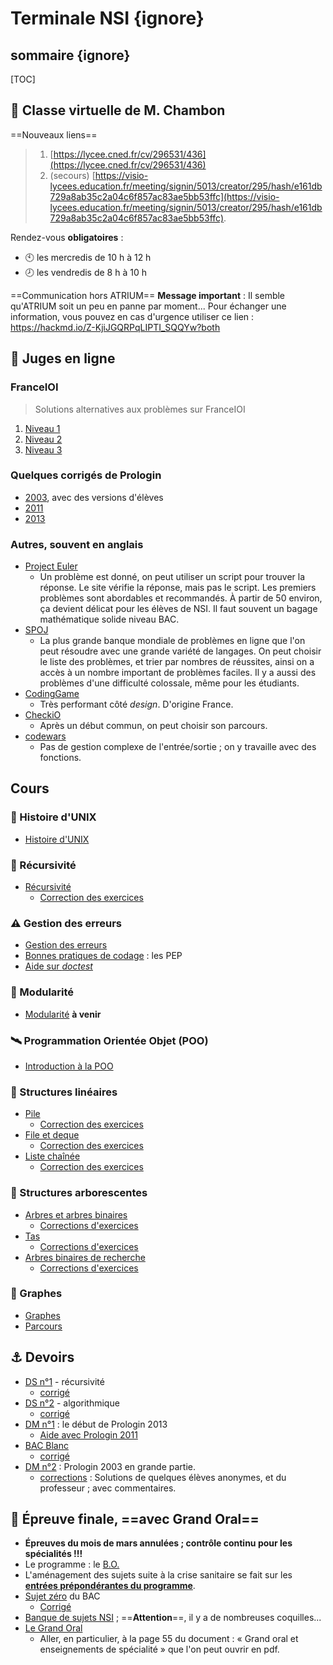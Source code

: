# Terminale NSI {ignore}

## sommaire {ignore}

[TOC]

## :busts_in_silhouette: Classe virtuelle de  M. Chambon

==Nouveaux liens==
> 1. [https://lycee.cned.fr/cv/296531/436](https://lycee.cned.fr/cv/296531/436)
> 2. (secours) [https://visio-lycees.education.fr/meeting/signin/5013/creator/295/hash/e161db729a8ab35c2a04c6f857ac83ae5bb53ffc](https://visio-lycees.education.fr/meeting/signin/5013/creator/295/hash/e161db729a8ab35c2a04c6f857ac83ae5bb53ffc).

Rendez-vous **obligatoires** :
* :clock10: les mercredis de 10 h à 12 h
* :clock8: les vendredis de 8 h à 10 h

==Communication hors ATRIUM==
**Message important** : Il semble qu'ATRIUM soit un peu en panne par moment...
Pour échanger une information, vous pouvez en cas d'urgence utiliser ce lien : https://hackmd.io/Z-KjiJGQRPqLIPTI_SQQYw?both

## 🥇 Juges en ligne
### FranceIOI
> Solutions alternatives aux problèmes sur FranceIOI

1. [Niveau 1](N1/accueil.html)
2. [Niveau 2](N2/accueil.html)
3. [Niveau 3](N3/accueil.html)

### Quelques corrigés de Prologin
* [2003](Prologin/2003.html), avec des versions d'élèves
* [2011](Prologin/2011.html)
* [2013](Prologin/2013.html)

### Autres, souvent en anglais
* [Project Euler](https://projecteuler.net/)
    * Un problème est donné, on peut utiliser un script pour trouver la réponse. Le site vérifie la réponse, mais pas le script. Les premiers problèmes sont abordables et recommandés. À partir de 50 environ, ça devient délicat pour les élèves de NSI. Il faut souvent un bagage mathématique solide niveau BAC.
* [SPOJ](https://www.spoj.com/)
    * La plus grande banque mondiale de problèmes en ligne que l'on peut résoudre avec une grande variété de langages. On peut choisir le liste des problèmes, et trier par nombres de réussites, ainsi on a accès à un nombre important de problèmes faciles. Il y a aussi des problèmes d'une difficulté colossale, même pour les étudiants.
* [CodingGame](https://www.codingame.com/start)
    * Très performant côté *design*. D'origine France.
* [CheckiO](https://checkio.org/)
    * Après un début commun, on peut choisir son parcours.
* [codewars](https://www.codewars.com/)
    * Pas de gestion complexe de l'entrée/sortie ; on y travaille avec des fonctions.

## Cours

### 🦺 Histoire d'UNIX

* [Histoire d'UNIX](cours/0-Histoire/Unix.html)

### 🔄 Récursivité

* [Récursivité](cours/1-Récursivité/récursif.html)
    * [Correction des exercices](cours/1-Récursivité/correction.html)

### ⚠️ Gestion des erreurs

* [Gestion des erreurs](cours/2-Error/error.html)
* [Bonnes pratiques de codage](pep.html) : les PEP
* [Aide sur *doctest*](doctest.html)

### 🎢 Modularité

* [Modularité](cours/3-Module/?.html) **à venir**


### :artificial_satellite: Programmation Orientée Objet (POO)

* [Introduction à la POO](cours/1-POO/POO.html)


### 🚛 Structures linéaires

* [Pile](cours/2-Structures_linéaires/1-pile.html)
    * [Correction des exercices](cours/2-Structures_linéaires/1-pile-correction.html)
* [File et deque](cours/2-Structures_linéaires/2-file.html)
    * [Correction des exercices](cours/2-Structures_linéaires/2-file-correction.html)
* [Liste chaînée](cours/2-Structures_linéaires/3-liste.html)
    * [Correction des exercices](cours/2-Structures_linéaires/3-liste-correction.html)

### 🌳 Structures arborescentes

* [Arbres et arbres binaires](cours/3-Arbres/1-arbre.html)
    * [Corrections d'exercices](cours/3-Arbres/1-correction.html)
* [Tas](cours/3-Arbres/2-tas.html)
    * [Corrections d'exercices](cours/3-Arbres/2-correction.html)
* [Arbres binaires de recherche](cours/3-Arbres/3-ABR.html)
    * [Corrections d'exercices](cours/3-Arbres/3-correction.html)


### :diamond_shape_with_a_dot_inside: Graphes

* [Graphes](cours/4-Graphes/1-graphes.html)
* [Parcours](cours/4-Graphes/2-parcours.html)


## :anchor: Devoirs
* [DS n°1](devoirs/1-ds1/DS1.html) - récursivité
    * [corrigé](devoirs/1-ds1/corrigé.html)
* [DS n°2](devoirs/2-ds2/DS2.html) - algorithmique
    * [corrigé](devoirs/2-ds2/corrigé.html)
* [DM n°1](devoirs/3-dm1/dm1.html) : le début de Prologin 2013
    * [Aide avec Prologin 2011](devoirs/3-dm1/Aide2011.html)
* [BAC Blanc](devoirs/BAC-blanc/bac-blanc.html)
    * [corrigé](devoirs/BAC-blanc/corrigé.html)
* [DM n°2](devoirs/4-dm2/dm2.html) : Prologin 2003 en grande partie.
    * [corrections](devoirs/4-dm2/Corrigé/correction.html) : Solutions de quelques élèves anonymes, et du professeur ; avec commentaires.


## :checkered_flag: Épreuve finale, ==avec Grand Oral==

* **Épreuves du mois de mars annulées ; contrôle continu pour les spécialités !!!**
* Le programme : le [B.O.](https://cache.media.eduscol.education.fr/file/SPE8_MENJ_25_7_2019/93/3/spe247_annexe_1158933.pdf)
* L'aménagement des sujets suite à la crise sanitaire se fait sur les [**entrées prépondérantes du programme**](programme.html).
* [Sujet zéro](devoirs/bac-0/S0BAC21-Tle-SPE-NSI.pdf) du BAC
    * [Corrigé](devoirs/bac-0/Sujet_zero_20_21.pdf)
* [Banque de sujets NSI](https://eduscol.education.fr/2661/banque-des-epreuves-pratiques-de-specialite-nsi)  ; ==**Attention**==, il y a de nombreuses coquilles...
* [Le Grand Oral](https://eduscol.education.fr/729/presentation-du-grand-oral)
    * Aller, en particulier, à la page 55 du document : « Grand oral et enseignements de spécialité » que l'on peut ouvrir en pdf.